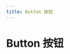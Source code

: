 ```yaml
---
title: Button 按钮
---
```


# Button 按钮 <Badge text="pass" type="success"/> <Badge text="0.0.1+"/>

<ClientOnly>
  <button-demo></button-demo>
</ClientOnly>

<button-attributes>
</button-attributes>
